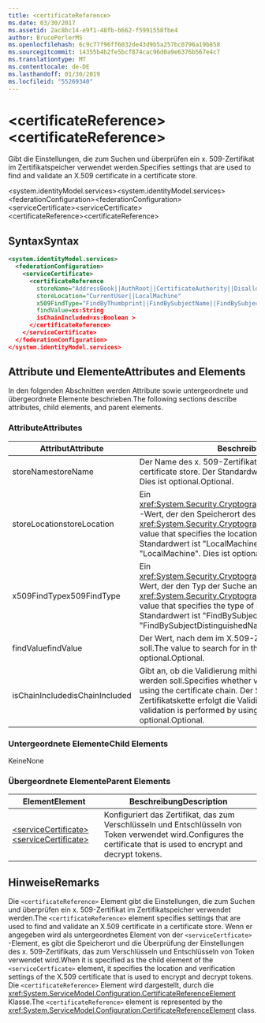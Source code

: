 ```yaml
---
title: <certificateReference>
ms.date: 03/30/2017
ms.assetid: 2ac8bc14-e9f1-48fb-b662-f5991558fbe4
author: BrucePerlerMS
ms.openlocfilehash: 6c9c77f96ff6032de43d9b5a257bc0796a19b858
ms.sourcegitcommit: 14355b4b2fe5bcf874cac96d0a9e6376b567e4c7
ms.translationtype: MT
ms.contentlocale: de-DE
ms.lasthandoff: 01/30/2019
ms.locfileid: "55269340"
---
```

# <a name="certificatereference"></a><span data-ttu-id="34e58-101">\<certificateReference></span><span class="sxs-lookup"><span data-stu-id="34e58-101">\<certificateReference></span></span>
<span data-ttu-id="34e58-102">Gibt die Einstellungen, die zum Suchen und überprüfen ein x. 509-Zertifikat im Zertifikatspeicher verwendet werden.</span><span class="sxs-lookup"><span data-stu-id="34e58-102">Specifies settings that are used to find and validate an X.509 certificate in a certificate store.</span></span>  
  
 <span data-ttu-id="34e58-103">\<system.identityModel.services></span><span class="sxs-lookup"><span data-stu-id="34e58-103">\<system.identityModel.services></span></span>  
<span data-ttu-id="34e58-104">\<federationConfiguration></span><span class="sxs-lookup"><span data-stu-id="34e58-104">\<federationConfiguration></span></span>  
<span data-ttu-id="34e58-105">\<serviceCertificate></span><span class="sxs-lookup"><span data-stu-id="34e58-105">\<serviceCertificate></span></span>  
<span data-ttu-id="34e58-106">\<certificateReference></span><span class="sxs-lookup"><span data-stu-id="34e58-106">\<certificateReference></span></span>  
  
## <a name="syntax"></a><span data-ttu-id="34e58-107">Syntax</span><span class="sxs-lookup"><span data-stu-id="34e58-107">Syntax</span></span>  
  
```xml  
<system.identityModel.services>  
  <federationConfiguration>  
    <serviceCertificate>  
      <certificateReference   
        storeName="AddressBook||AuthRoot||CertificateAuthority||Disallowed||My||Root||TrustedPeople||TrustedPublisher"  
        storeLocation="CurrentUser||LocalMachine"  
        x509FindType="FindByThumbprint||FindBySubjectName||FindBySubjectDistinguishedName||FindByIssuerName||FindByIssuerDistinguishedName||FindBySerialNumber||FindByTimeValid||FindByTimeNotYetValid||FindByTimeExpired||FindByTemplateName||FindByApplicationPolicy||FindByCertificatePolicy||FindByExtension||FindByKeyUsage||FindBySubjectKeyIdentifier"  
        findValue=xs:String  
        isChainIncluded=xs:Boolean >  
      </certificateReference>  
    </serviceCertificate>  
  </federationConfiguration>  
</system.identityModel.services>  
```  
  
## <a name="attributes-and-elements"></a><span data-ttu-id="34e58-108">Attribute und Elemente</span><span class="sxs-lookup"><span data-stu-id="34e58-108">Attributes and Elements</span></span>  
 <span data-ttu-id="34e58-109">In den folgenden Abschnitten werden Attribute sowie untergeordnete und übergeordnete Elemente beschrieben.</span><span class="sxs-lookup"><span data-stu-id="34e58-109">The following sections describe attributes, child elements, and parent elements.</span></span>  
  
### <a name="attributes"></a><span data-ttu-id="34e58-110">Attribute</span><span class="sxs-lookup"><span data-stu-id="34e58-110">Attributes</span></span>  
  
|<span data-ttu-id="34e58-111">Attribut</span><span class="sxs-lookup"><span data-stu-id="34e58-111">Attribute</span></span>|<span data-ttu-id="34e58-112">Beschreibung</span><span class="sxs-lookup"><span data-stu-id="34e58-112">Description</span></span>|  
|---------------|-----------------|  
|<span data-ttu-id="34e58-113">storeName</span><span class="sxs-lookup"><span data-stu-id="34e58-113">storeName</span></span>|<span data-ttu-id="34e58-114">Der Name des x. 509-Zertifikatspeichers.</span><span class="sxs-lookup"><span data-stu-id="34e58-114">The name of the X.509 certificate store.</span></span> <span data-ttu-id="34e58-115">Der Standardwert ist "My".</span><span class="sxs-lookup"><span data-stu-id="34e58-115">The default is "My".</span></span> <span data-ttu-id="34e58-116">Dies ist optional.</span><span class="sxs-lookup"><span data-stu-id="34e58-116">Optional.</span></span>|  
|<span data-ttu-id="34e58-117">storeLocation</span><span class="sxs-lookup"><span data-stu-id="34e58-117">storeLocation</span></span>|<span data-ttu-id="34e58-118">Ein <xref:System.Security.Cryptography.X509Certificates.StoreLocation> -Wert, der den Speicherort des x. 509-Zertifikatspeichers angibt.</span><span class="sxs-lookup"><span data-stu-id="34e58-118">A <xref:System.Security.Cryptography.X509Certificates.StoreLocation> value that specifies the location of the X.509 certificate store.</span></span> <span data-ttu-id="34e58-119">Der Standardwert ist "LocalMachine".</span><span class="sxs-lookup"><span data-stu-id="34e58-119">The default value is "LocalMachine".</span></span> <span data-ttu-id="34e58-120">Dies ist optional.</span><span class="sxs-lookup"><span data-stu-id="34e58-120">Optional.</span></span>|  
|<span data-ttu-id="34e58-121">x509FindType</span><span class="sxs-lookup"><span data-stu-id="34e58-121">x509FindType</span></span>|<span data-ttu-id="34e58-122">Ein <xref:System.Security.Cryptography.X509Certificates.X509FindType> Wert, der den Typ der Suche angibt, die ausgeführt werden soll.</span><span class="sxs-lookup"><span data-stu-id="34e58-122">An <xref:System.Security.Cryptography.X509Certificates.X509FindType> value that specifies the type of search that is to be executed.</span></span> <span data-ttu-id="34e58-123">Der Standardwert ist "FindBySubjectDistinguishedName".</span><span class="sxs-lookup"><span data-stu-id="34e58-123">The default is "FindBySubjectDistinguishedName".</span></span> <span data-ttu-id="34e58-124">Dies ist optional.</span><span class="sxs-lookup"><span data-stu-id="34e58-124">Optional.</span></span>|  
|<span data-ttu-id="34e58-125">findValue</span><span class="sxs-lookup"><span data-stu-id="34e58-125">findValue</span></span>|<span data-ttu-id="34e58-126">Der Wert, nach dem im X.509-Zertifikatspeicher gesucht werden soll.</span><span class="sxs-lookup"><span data-stu-id="34e58-126">The value to search for in the X.509 certificate store.</span></span> <span data-ttu-id="34e58-127">Dies ist optional.</span><span class="sxs-lookup"><span data-stu-id="34e58-127">Optional.</span></span>|  
|<span data-ttu-id="34e58-128">isChainIncluded</span><span class="sxs-lookup"><span data-stu-id="34e58-128">isChainIncluded</span></span>|<span data-ttu-id="34e58-129">Gibt an, ob die Validierung mithilfe der Zertifikatskette ausgeführt werden soll.</span><span class="sxs-lookup"><span data-stu-id="34e58-129">Specifies whether validation should be performed by using the certificate chain.</span></span> <span data-ttu-id="34e58-130">Der Standardwert ist "true"; Mithilfe der Zertifikatskette erfolgt die Validierung.</span><span class="sxs-lookup"><span data-stu-id="34e58-130">The default is "true"; validation is performed by using the certificate chain.</span></span> <span data-ttu-id="34e58-131">Dies ist optional.</span><span class="sxs-lookup"><span data-stu-id="34e58-131">Optional.</span></span>|  
  
### <a name="child-elements"></a><span data-ttu-id="34e58-132">Untergeordnete Elemente</span><span class="sxs-lookup"><span data-stu-id="34e58-132">Child Elements</span></span>  
 <span data-ttu-id="34e58-133">Keine</span><span class="sxs-lookup"><span data-stu-id="34e58-133">None</span></span>  
  
### <a name="parent-elements"></a><span data-ttu-id="34e58-134">Übergeordnete Elemente</span><span class="sxs-lookup"><span data-stu-id="34e58-134">Parent Elements</span></span>  
  
|<span data-ttu-id="34e58-135">Element</span><span class="sxs-lookup"><span data-stu-id="34e58-135">Element</span></span>|<span data-ttu-id="34e58-136">Beschreibung</span><span class="sxs-lookup"><span data-stu-id="34e58-136">Description</span></span>|  
|-------------|-----------------|  
|[<span data-ttu-id="34e58-137">\<serviceCertificate></span><span class="sxs-lookup"><span data-stu-id="34e58-137">\<serviceCertificate></span></span>](../../../../../docs/framework/configure-apps/file-schema/windows-identity-foundation/servicecertificate.md)|<span data-ttu-id="34e58-138">Konfiguriert das Zertifikat, das zum Verschlüsseln und Entschlüsseln von Token verwendet wird.</span><span class="sxs-lookup"><span data-stu-id="34e58-138">Configures the certificate that is used to encrypt and decrypt tokens.</span></span>|  
  
## <a name="remarks"></a><span data-ttu-id="34e58-139">Hinweise</span><span class="sxs-lookup"><span data-stu-id="34e58-139">Remarks</span></span>  
 <span data-ttu-id="34e58-140">Die `<certificateReference>` Element gibt die Einstellungen, die zum Suchen und überprüfen ein x. 509-Zertifikat im Zertifikatspeicher verwendet werden.</span><span class="sxs-lookup"><span data-stu-id="34e58-140">The `<certificateReference>` element specifies settings that are used to find and validate an X.509 certificate in a certificate store.</span></span> <span data-ttu-id="34e58-141">Wenn er angegeben wird als untergeordnetes Element von der `<serviceCertficate>` -Element, es gibt die Speicherort und die Überprüfung der Einstellungen des x. 509-Zertifikats, das zum Verschlüsseln und Entschlüsseln von Token verwendet wird.</span><span class="sxs-lookup"><span data-stu-id="34e58-141">When it is specified as the child element of the `<serviceCertficate>` element, it specifies the location and verification settings of the X.509 certificate that is used to encrypt and decrypt tokens.</span></span> <span data-ttu-id="34e58-142">Die `<certificateReference>` Element wird dargestellt, durch die <xref:System.ServiceModel.Configuration.CertificateReferenceElement> Klasse.</span><span class="sxs-lookup"><span data-stu-id="34e58-142">The `<certificateReference>` element is represented by the <xref:System.ServiceModel.Configuration.CertificateReferenceElement> class.</span></span>
